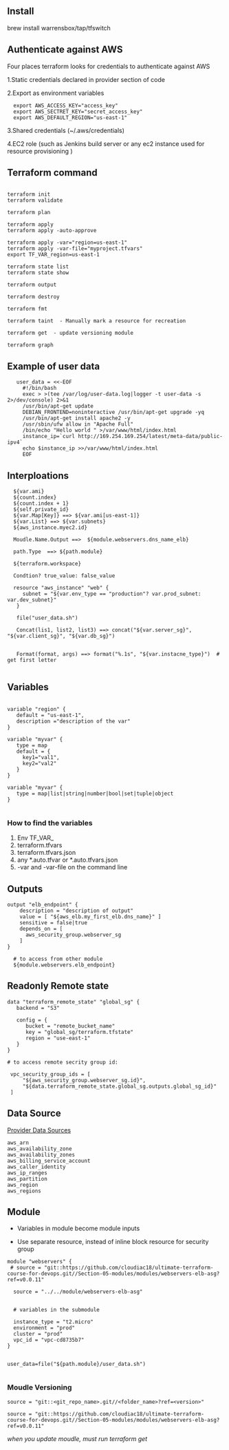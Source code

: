 
## Install

brew install warrensbox/tap/tfswitch


## Authenticate against AWS

Four places terraform looks for credentials to authenticate against AWS

1.Static credentials declared in provider section of code

2.Export as environment variables

```
  export AWS_ACCESS_KEY="access_key"
  export AWS_SECTRET_KEY="secret_access_key"
  export AWS_DEFAULT_REGION="us-east-1"
```

3.Shared credentials (~/.aws/credentials)

4.EC2 role (such as Jenkins build server or any ec2 instance used for resource provisioning )


## Terraform command

```

terraform init 
terraform validate

terraform plan

terraform apply 
terraform apply -auto-approve

terraform apply -var="region=us-east-1"
terraform apply -var-file="myproject.tfvars"
export TF_VAR_region=us-east-1

terraform state list
terraform state show

terraform output

terraform destroy

terraform fmt
  
terraform taint  - Manually mark a resource for recreation
  
terraform get  - update versioning module
  
terraform graph

```


## Example of user data

```
   user_data = <<-EOF
     #!/bin/bash
     exec > >(tee /var/log/user-data.log|logger -t user-data -s 2>/dev/console) 2>&1
     /usr/bin/apt-get update
     DEBIAN_FRONTEND=noninteractive /usr/bin/apt-get upgrade -yq
     /usr/bin/apt-get install apache2 -y
     /usr/sbin/ufw allow in "Apache Full"
     /bin/echo "Hello world " >/var/www/html/index.html
     instance_ip=`curl http://169.254.169.254/latest/meta-data/public-ipv4`
     echo $instance_ip >>/var/www/html/index.html
     EOF
```

## Interploations

```
  ${var.ami}
  ${count.index}
  ${count.index + 1}
  ${self.private_id}
  ${var.Map[Key]} ==> ${var.ami[us-east-1]}
  ${var.List} ==> ${var.subnets}
  ${aws_instance.myec2.id}
  
  Moudle.Name.Output ==>  ${module.webservers.dns_name_elb}
  
  path.Type  ==> ${path.module}

  ${terraform.workspace}
  
  Condtion? true_value: false_value

  resource "aws_instance" "web" {
     subnet = "${var.env_type == "production"? var.prod_subnet: var.dev_subnet}"
   }

   file("user_data.sh")
   
   Concat(lis1, list2, list3) ==> concat("${var.server_sg}", "${var.client_sg}", "${var.db_sg}")


   Format(format, args) ==> format("%.1s", "${var.instacne_type}")  # get first letter


```

## Variables

```

variable "region" {
   default = "us-east-1",
   description ="description of the var"
}

variable "myvar" {
   type = map
   default = {
     key1="val1",
     key2="val2"
   }
}

variable "myvar" {
   type = map|list|string|number|bool|set|tuple|object 
}


```
### How to find the variables

1. Env TF_VAR_
2. terraform.tfvars
3. terraform.tfvars.json
4. any *.auto.tfvar or *.auto.tfvars.json
5. -var and -var-file on the command line

## Outputs

```
output "elb_endpoint" {
    description = "description of output"
    value = [ "${aws_elb.my_first_elb.dns_name}" ]
    sensitive = false|true
    depends_on = [
      aws_security_group.webserver_sg
    ]
}

  # to access from other module
  ${module.webservers.elb_endpoint}

```


## Readonly Remote state

```
data "terraform_remote_state" "global_sg" {
   backend = "S3"

   config = {
      bucket = "remote_bucket_name"
      key = "global_sg/terraform.tfstate"
      region = "use-east-1"
   } 
}

# to access remote secrity group id:

 vpc_security_group_ids = [
     "${aws_security_group.webserver_sg.id}",
     "${data.terraform_remote_state.global_sg.outputs.global_sg_id}"
 ]

```

## Data Source

[Provider Data Sources](https://www.terraform.io/docs/providers/aws/d/region.html)

```
aws_arn
aws_availability_zone
aws_availability_zones
aws_billing_service_account
aws_caller_identity
aws_ip_ranges
aws_partition
aws_region
aws_regions

```


## Module

- Variables in module become module inputs

- Use separate resource, instead of inline block resource for security group

```
module "webservers" {
 # source = "git::https://github.com/cloudiac18/ultimate-terraform-course-for-devops.git//Section-05-modules/modules/webservers-elb-asg?ref=v0.0.11"

  source = "../../module/webservers-elb-asg"

  
  # variables in the submodule

  instance_type = "t2.micro"
  environment = "prod"
  cluster = "prod"
  vpc_id = "vpc-cd8735b7"
}


user_data=file("${path.module}/user_data.sh")


```

### Moudle Versioning
```
source = "git::<git_repo_name>.git//<folder_name>?ref=<version>"

source = "git::https://github.com/cloudiac18/ultimate-terraform-course-for-devops.git//Section-05-modules/modules/webservers-elb-asg?ref=v0.0.11"
```

*when you update moudle, must run terraform get* 

